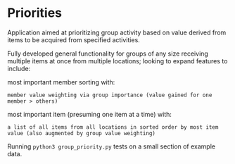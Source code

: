 # Priorities
Application aimed at prioritizing group activity based on value derived from items to be acquired from specified activities.

Fully developed general functionality for groups of any size receiving multiple items at once from multiple locations; looking to expand features to include:

  most important member sorting with:
  
    member value weighting via group importance (value gained for one member > others)
    
  most important item (presuming one item at a time) with:
  
    a list of all items from all locations in sorted order by most item value (also augmented by group value weighting)


Running `python3 group_priority.py` tests on a small section of example data.
